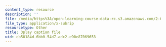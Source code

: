 ```yaml
---
content_type: resource
description: ''
file: /media/https%3A/open-learning-course-data-rc.s3.amazonaws.com/2-003sc-engineering-dynamics-fall-2011/cb50184d6bb054d7adc2e90e87069658_9CPA6WG6mRo.srt
file_type: application/x-subrip
resourcetype: Other
title: 3play caption file
uid: cb50184d-6bb0-54d7-adc2-e90e87069658
---
```

